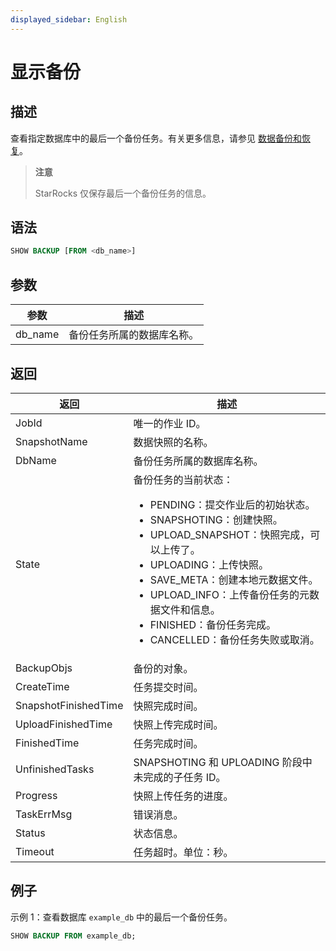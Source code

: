 ```yaml
---
displayed_sidebar: English
---
```


# 显示备份

## 描述

查看指定数据库中的最后一个备份任务。有关更多信息，请参见 [数据备份和恢复](../../../administration/Backup_and_restore.md)。

> **注意**
>
> StarRocks 仅保存最后一个备份任务的信息。

## 语法

```SQL
SHOW BACKUP [FROM <db_name>]
```

## 参数

| **参数** | **描述**                                       |
| ------------- | ----------------------------------------------------- |
| db_name       | 备份任务所属的数据库名称。 |

## 返回

| **返回**           | **描述**                                              |
| -------------------- | ------------------------------------------------------------ |
| JobId                | 唯一的作业 ID。                                               |
| SnapshotName         | 数据快照的名称。                                   |
| DbName               | 备份任务所属的数据库名称。        |
| State                | 备份任务的当前状态：<ul><li>PENDING：提交作业后的初始状态。</li><li>SNAPSHOTING：创建快照。</li><li>UPLOAD_SNAPSHOT：快照完成，可以上传了。</li><li>UPLOADING：上传快照。</li><li>SAVE_META：创建本地元数据文件。</li><li>UPLOAD_INFO：上传备份任务的元数据文件和信息。</li><li>FINISHED：备份任务完成。</li><li>CANCELLED：备份任务失败或取消。</li></ul> |
| BackupObjs           | 备份的对象。                                           |
| CreateTime           | 任务提交时间。                                        |
| SnapshotFinishedTime | 快照完成时间。                                    |
| UploadFinishedTime   | 快照上传完成时间。                             |
| FinishedTime         | 任务完成时间。                                        |
| UnfinishedTasks      | SNAPSHOTING 和 UPLOADING 阶段中未完成的子任务 ID。 |
| Progress             | 快照上传任务的进度。                             |
| TaskErrMsg           | 错误消息。                                              |
| Status               | 状态信息。                                          |
| Timeout              | 任务超时。单位：秒。                                  |

## 例子

示例 1：查看数据库 `example_db` 中的最后一个备份任务。

```SQL
SHOW BACKUP FROM example_db;